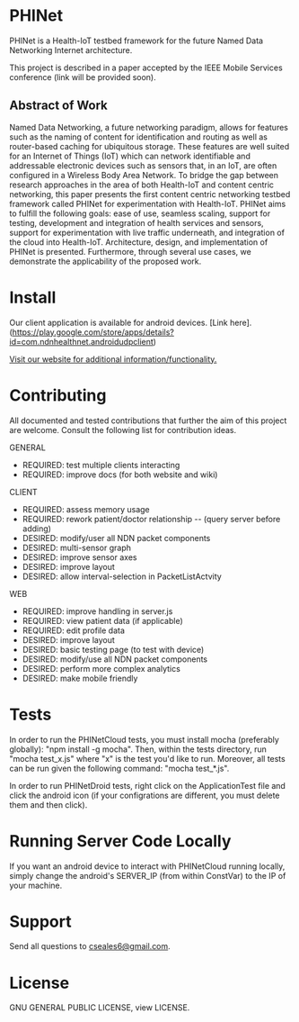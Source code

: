 # PHINet

PHINet is a Health-IoT testbed framework for the future Named Data Networking Internet architecture. 

This project is described in a paper accepted by the IEEE Mobile Services conference (link will be provided soon).

## Abstract of Work

Named Data Networking, a future networking paradigm, allows for features such as the naming of content for identification and routing as well as router-based caching for ubiquitous storage. These features are well suited for an Internet of Things (IoT) which can network identifiable and addressable electronic devices such as sensors that, in an IoT, are often configured in a Wireless Body Area Network. To bridge the gap between research approaches in the area of both Health-IoT and content centric networking, this paper presents the first content centric networking testbed framework called PHINet for experimentation with Health-IoT. PHINet aims to fulfill the following goals: ease of use, seamless scaling, support for testing, development and integration of health services and sensors, support for experimentation with live traffic underneath, and integration of the cloud into Health-IoT. Architecture, design, and implementation of PHINet is presented. Furthermore, through several use cases, we demonstrate the applicability of the proposed work.

# Install

Our client application is available for android devices. [Link here].(https://play.google.com/store/apps/details?id=com.ndnhealthnet.androidudpclient)

[Visit our website for additional information/functionality.](http://phinet1.elasticbeanstalk.com/)

# Contributing

All documented and tested contributions that further the aim of this project are welcome. Consult the following list for contribution ideas.

GENERAL
- REQUIRED: test multiple clients interacting
- REQUIRED: improve docs (for both website and wiki)

CLIENT
- REQUIRED: assess memory usage
- REQUIRED: rework patient/doctor relationship -- (query server before adding)
- DESIRED: modify/user all NDN packet components
- DESIRED: multi-sensor graph
- DESIRED: improve sensor axes
- DESIRED: improve layout
- DESIRED: allow interval-selection in PacketListActvity

WEB
- REQUIRED: improve handling in server.js
- REQUIRED: view patient data (if applicable)
- REQUIRED: edit profile data
- DESIRED: improve layout
- DESIRED: basic testing page (to test with device)
- DESIRED: modify/use all NDN packet components
- DESIRED: perform more complex analytics
- DESIRED: make mobile friendly

# Tests

In order to run the PHINetCloud tests, you must install mocha (preferably globally): "npm install -g mocha". Then, within the tests directory, run "mocha test_x.js" where "x" is the test you'd like to run. Moreover, all tests can be run given the following command: "mocha test_*.js".

In order to run PHINetDroid tests, right click on the ApplicationTest file and click the android icon (if your configrations are different, you must delete them and then click).

# Running Server Code Locally

If you want an android device to interact with PHINetCloud running locally, simply change the android's SERVER_IP (from within ConstVar) to the IP of your machine.

# Support 

Send all questions to cseales6@gmail.com.

# License

GNU GENERAL PUBLIC LICENSE, view LICENSE.